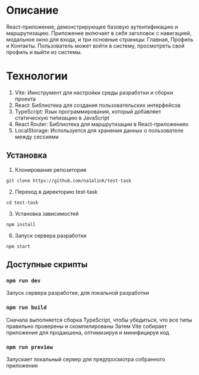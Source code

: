 # Описание

React-приложение, демонстрирующее базовую аутентификацию и маршрутизацию. Приложение включает в себя заголовок с навигацией, модальное окно для входа, и три основные страницы: Главная, Профиль и Контакты. Пользователь может войти в систему, просмотреть свой профиль и выйти из системы.

# Технологии
1. Vite: Иинструмент для настройки среды разработки и сборки проекта
2. React: Библиотека для создания пользовательских интерфейсов
3. TypeScript: Язык программирования, который добавляет статическую типизацию в JavaScript
4. React Router: Библиотека для маршрутизации в React-приложениях
5. LocalStorage: Используется для хранения данных о пользователе между сессиями

## Установка

1. Клонирование репозитория

`git clone https://github.com/na1alink/test-task`

2. Переход в директорию test-task

`cd test-task`

3. Установка зависимостей

`npm install`

6. Запуск сервера разработки

`npm start`

## Доступные скрипты

### `npm run dev`
Запуск сервера разработки, для локальной разработки

### `npm run build`
Сначала выполняется сборка TypeScript, чтобы убедиться, что все типы правильно проверены и скомпилированы
Затем Vite собирает приложение для продакшена, оптимизируя и минифицируя код

### `npm run preview`
Запускает локальный сервер для предпросмотра собранного приложения

